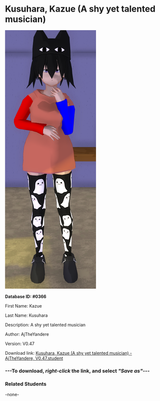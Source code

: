 # Kusuhara, Kazue (A shy yet talented musician)

<img src="Files/Kusuhara, Kazue (A shy yet talented musician).png" title="Kusuhara, Kazue (A shy yet talented musician) - AjTheYandere, V0.47">

**Database ID: #0366**

First Name: Kazue

Last Name: Kusuhara

Description: A shy yet talented musician

Author: AjTheYandere

Version: V0.47

Download link: <a href="https://raw.githubusercontent.com/Arbiter1223/Daigaku-Gurashi-Custom-Students/master/Students/Files/Kusuhara%2C%20Kazue%20(A%20shy%20yet%20talented%20musician)%20-%20AjTheYandere%2C%20V0.47.student">Kusuhara, Kazue (A shy yet talented musician) - AjTheYandere, V0.47.student</a>

### ---**To download, _right-click_ the link, and select _"Save as"_**---

### Related Students

-none-
